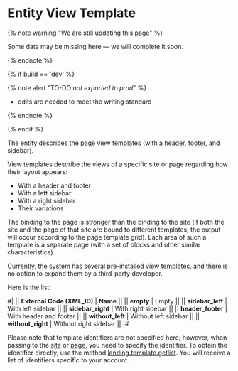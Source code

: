 # Entity View Template

{% note warning "We are still updating this page" %}

Some data may be missing here — we will complete it soon.

{% endnote %}

{% if build == 'dev' %}

{% note alert "TO-DO _not exported to prod_" %}

- edits are needed to meet the writing standard

{% endnote %}

{% endif %}

The entity describes the page view templates (with a header, footer, and sidebar).

View templates describe the views of a specific site or page regarding how their layout appears:

- With a header and footer
- With a left sidebar
- With a right sidebar
- Their variations

The binding to the page is stronger than the binding to the site (if both the site and the page of that site are bound to different templates, the output will occur according to the page template grid). Each area of such a template is a separate page (with a set of blocks and other similar characteristics).

Currently, the system has several pre-installed view templates, and there is no option to expand them by a third-party developer.

Here is the list:

#|
|| **External Code (XML_ID)** | **Name** ||
|| **empty** | Empty ||
|| **sidebar_left** | With left sidebar ||
|| **sidebar_right** | With right sidebar ||
|| **header_footer** | With header and footer ||
|| **without_left** | Without left sidebar ||
|| **without_right** | Without right sidebar ||
|#

Please note that template identifiers are not specified here; however, when passing to the [site](../site/base-fields.md) or [page](../page/index.md), you need to specify the identifier. To obtain the identifier directly, use the method [landing.template.getlist](./landing-template-get-list.md). You will receive a list of identifiers specific to your account.